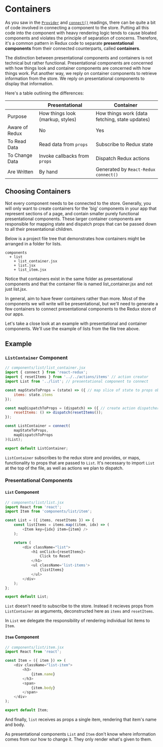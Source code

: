 # Containers

As you saw in the [`Provider`][provider] and [`connect()`][connect] readings,
there can be quite a bit of code involved in connecting a component to the
store. Putting all this code into the component with heavy rendering logic tends
to cause bloated components and violates the principle of separation of
concerns. Therefore, it's a common pattern in Redux code to separate
**presentational components** from their connected counterparts, called
**containers**.

The distinction between presentational components and containers is not
technical but rather functional. Presentational components are concerned
with how things look and container components are concerned with how
things work. Put another way, we reply on container components to retrieve
information from the store. We reply on presentational components to display
that information.

Here's a table outlining the differences:

|          | Presentational | Container |
|---------------|---------------|---------------|
| Purpose | How things look (markup, styles) | How things work (data fetching, state updates) |
| Aware of Redux | No | Yes |
| To Read Data | Read data from `props`| Subscribe to Redux state |   
| To Change Data | Invoke callbacks from `props` | Dispatch Redux actions |
| Are Written | By hand | Generated by `React-Redux` `connect()` |

## Choosing Containers

Not every component needs to be connected to the store. Generally, you will only want to
create containers for the 'big' components in your app that represent sections of a page,
and contain smaller purely functional presentational components. These larger container 
components are responsible for mapping state and dispatch props that can be passed down 
to all their presentational children.

Below is a project file tree that demonstrates how containers might be arranged 
in a folder for lists.

```
components
  + list
    + list_container.jsx
    + list.jsx
    + list_item.jsx
```

Notice that containers exist in the same folder as presentational components and that the 
container file is named list_container.jsx and not just list.jsx.

In general, aim to have fewer containers rather than more. Most of the components we will 
write will be presentational, but we'll need to generate a few containers to connect 
presentational components to the Redux store of our apps.

Let's take a close look at an example with presentational and container components. We'll 
use the example of lists from the file tree above. 

## Example

### `ListContainer` Component
```js
// components/list/list_container.jsx
import { connect } from 'react-redux';
import { resetItems } from '../../actions/items' // action creator
import List from '../list'; // presentational component to connect

const mapStateToProps = (state) => ({ // map slice of state to props object
	items: state.items
});

const mapDispatchToProps = (dispatch) => ({ // create action dispatcher
	resetItems: () => dispatch(resetItems());
});

const ListContainer = connect(
	mapStateToProps,
	mapDispatchToProps
)(List);

export default ListContainer;
```

`ListContainer` subscribes to the redux store and provides, or maps, 
functionality to props that are passed to `List`. It's necessary to 
import `List` at the top of the file, as well as actions we plan to dispatch. 

### Presentational Components

#### `List` Component

```js
// components/list/list.jsx
import React from 'react';
import Item from 'components/list/item';

const List = ({ items, resetItems }) => {
	const listItems = items.map((item, idx) => (
		<Item key={idx} item={item} />
	);

	return (
		<div className="list">
			<h1 onClick={resetItems}>
				Click to Reset
			</h1>
			<ul className='list-items'>
				{listItems}
			</ul>
		</div>
	);
};

export default List;
```

`List` doesn't need to subscribe to the store. Instead it recieves props from
`ListContainer` as arguments, deconstructed here as `items` and `resetItems`. 

In `List` we delegate the responsibility of rendering individual list items
to `Item`.


#### `Item` Component

```js
// components/list/item.jsx
import React from 'react';

const Item = ({ item }) => (
	<div className="list-item">
		<h3>
			{item.name}
		</h3>
		<span>
			{item.body}
		</span>
	</div>
);

export default Item;
```
And finally, `list` receives as props a single item, rendering that item's
name and body. 

As presentational components `List` and `Item` don't know where information comes from our how to change it. They only render what's given to them. 

[provider]: ./provider.md
[connect]: ./connect.md
